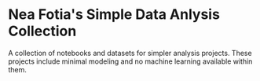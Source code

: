 # Nea Fotia's Simple Data Anlysis Collection
A collection of notebooks and datasets for simpler analysis projects. These projects include minimal modeling and no machine learning available within them.
